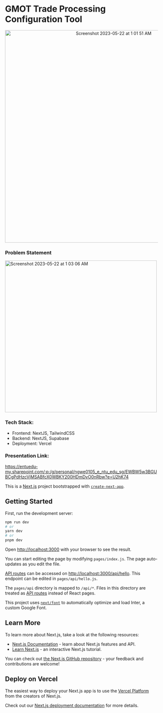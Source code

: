 # GMOT Trade Processing Configuration Tool
<p align="center">
<img width="700" alt="Screenshot 2023-05-22 at 1 01 51 AM" src="https://github.com/karthikstar/bofa_GOMT/assets/64301417/6394e390-04e0-4e92-9602-d6d822edd30c">
</p>


### Problem Statement
<img width="500" alt="Screenshot 2023-05-22 at 1 03 06 AM" src="https://github.com/karthikstar/bofa_GOMT/assets/64301417/53463da4-82f7-4798-83fd-fe1f208d13dd" align="center">

### Tech Stack:
- Frontend: NextJS, TailwindCSS
- Backend: NextJS, Supabase
- Deployment: Vercel

### Presentation Link: 
https://entuedu-my.sharepoint.com/:p:/g/personal/ngwe0105_e_ntu_edu_sg/EWBW5w3BGUBCgPdHzcVjMSABfcX0WBKY200HDmDvO0nRbw?e=U2hK74



This is a [Next.js](https://nextjs.org/) project bootstrapped with [`create-next-app`](https://github.com/vercel/next.js/tree/canary/packages/create-next-app).

## Getting Started

First, run the development server:

```bash
npm run dev
# or
yarn dev
# or
pnpm dev
```

Open [http://localhost:3000](http://localhost:3000) with your browser to see the result.

You can start editing the page by modifying `pages/index.js`. The page auto-updates as you edit the file.

[API routes](https://nextjs.org/docs/api-routes/introduction) can be accessed on [http://localhost:3000/api/hello](http://localhost:3000/api/hello). This endpoint can be edited in `pages/api/hello.js`.

The `pages/api` directory is mapped to `/api/*`. Files in this directory are treated as [API routes](https://nextjs.org/docs/api-routes/introduction) instead of React pages.

This project uses [`next/font`](https://nextjs.org/docs/basic-features/font-optimization) to automatically optimize and load Inter, a custom Google Font.

## Learn More

To learn more about Next.js, take a look at the following resources:

- [Next.js Documentation](https://nextjs.org/docs) - learn about Next.js features and API.
- [Learn Next.js](https://nextjs.org/learn) - an interactive Next.js tutorial.

You can check out [the Next.js GitHub repository](https://github.com/vercel/next.js/) - your feedback and contributions are welcome!

## Deploy on Vercel

The easiest way to deploy your Next.js app is to use the [Vercel Platform](https://vercel.com/new?utm_medium=default-template&filter=next.js&utm_source=create-next-app&utm_campaign=create-next-app-readme) from the creators of Next.js.

Check out our [Next.js deployment documentation](https://nextjs.org/docs/deployment) for more details.
